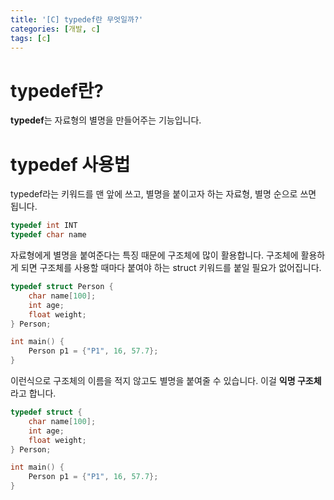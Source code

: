 ```yaml
---
title: '[C] typedef란 무엇일까?'
categories: [개발, c]
tags: [c]
---
```


# typedef란?

**typedef**는 자료형의 별명을 만들어주는 기능입니다.

# typedef 사용법

typedef라는 키워드를 맨 앞에 쓰고, 별명을 붙이고자 하는 자료형, 별명 순으로 쓰면 됩니다.

```c
typedef int INT
typedef char name
```

자료형에게 별명을 붙여준다는 특징 때문에 구조체에 많이 활용합니다. 구조체에 활용하게 되면 구조체를 사용할 때마다 붙여야 하는 struct 키워드를 붙일 필요가 없어집니다.

```c
typedef struct Person {
    char name[100];
    int age;
    float weight;
} Person;

int main() {
    Person p1 = {"P1", 16, 57.7};
}
```

이런식으로 구조체의 이름을 적지 않고도 별명을 붙여줄 수 있습니다. 이걸 **익명 구조체** 라고 합니다.

```c
typedef struct {
    char name[100];
    int age;
    float weight;
} Person;

int main() {
    Person p1 = {"P1", 16, 57.7};
}
```